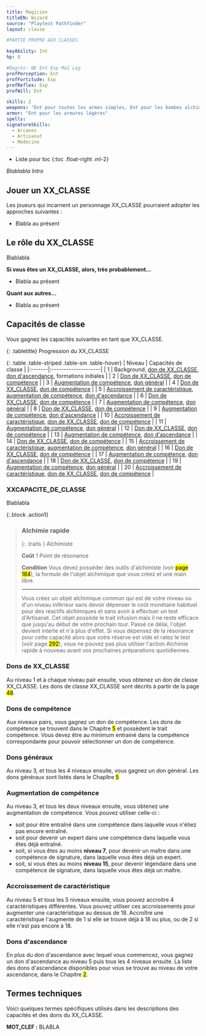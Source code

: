 ```yaml
---
title: Magicien
titleEN: Wizard
source: "Playtest Pathfinder"
layout: classe

#PARTIE PROPRE AUX CLASSES

keyAbility: Int
hp: 8

#Degrés: NE Ent Exp Maî Lég
profPerception: Ent
profFortitude: Exp
profReflex: Exp
profWill: Ent

skills: 2
weapons: "Ent pour toutes les armes simples, Ent pour les bombes alchimiques"
armor: "Ent pour les armures légères"
spells:
signatureSkills:
  - Arcanes
  - Artisanat
  - Médecine
---
```


* Liste pour toc
{:toc .float-right .ml-2}

*Blablabla Intro*

## Jouer un XX_CLASSE

Les joueurs qui incarnent un personnage XX_CLASSE pourraient adopter les approches suivantes :

* Blabla au présent

## Le rôle du XX_CLASSE
Blablabla

**Si vous êtes un XX_CLASSE, alors, très probablement...**
* Blabla au présent

**Quant aux autres…**
* Blabla au présent

## Capacités de classe

Vous gagnez les capacités suivantes en tant que XX_CLASSE. 


{: .tabletitle}
Progression du XX_CLASSE

{: .table .table-striped .table-sm .table-hover}
| Niveau | Capacités de classe |
|:-------|:--------------------|
| 1 | Background, [don de XX_CLASSE](#dons-de-XX_CLASSE), [don d'ascendance](#dons-dascendance), formations initiales |
| 2 | [Don de XX_CLASSE](#dons-de-XX_CLASSE), [don de compétence](#dons-de-compétence) |
| 3 | [Augmentation de compétence](#augmentation-de-compétence), [don général](#dons-généraux) |
| 4 | [Don de XX_CLASSE](#dons-de-XX_CLASSE), [don de compétence](#dons-de-compétence) |
| 5 | [Accroissement de caractéristique](#accroissement-de-caractéristique), [augmentation de compétence](#augmentation-de-compétence), [don d'ascendance](#dons-dascendance) |
| 6 | [Don de XX_CLASSE](#dons-de-XX_CLASSE), [don de compétence](#dons-de-compétence) |
| 7 | [Augmentation de compétence](#augmentation-de-compétence), [don général](#dons-généraux) |
| 8 | [Don de XX_CLASSE](#dons-de-XX_CLASSE), [don de compétence](#dons-de-compétence) |
| 9 | [Augmentation de compétence](#augmentation-de-compétence), [don d'ascendance](#dons-dascendance) |
| 10 | [Accroissement de caractéristique](#accroissement-de-caractéristique), [don de XX_CLASSE](#dons-de-XX_CLASSE), [don de compétence](#dons-de-compétence) |
| 11 | [Augmentation de compétence](#augmentation-de-compétence), [don général](#dons-généraux) |
| 12 | [Don de XX_CLASSE](#dons-de-XX_CLASSE), [don de compétence](#dons-de-compétence) |
| 13 | [Augmentation de compétence](#augmentation-de-compétence), [don d'ascendance](#dons-dascendance) |
| 14 | [Don de XX_CLASSE](#dons-de-XX_CLASSE), [don de compétence](#dons-de-compétence) |
| 15 | [Accroissement de caractéristique](#accroissement-de-caractéristique), [augmentation de compétence](#augmentation-de-compétence), [don général](#dons-généraux) |
| 16 | [Don de XX_CLASSE](#dons-de-XX_CLASSE), [don de compétence](#dons-de-compétence) |
| 17 | [Augmentation de compétence](#augmentation-de-compétence), [don d'ascendance](#dons-dascendance) |
| 18 | [Don de XX_CLASSE](#dons-de-XX_CLASSE), [don de compétence](#dons-de-compétence) |
| 19 | [Augmentation de compétence](#augmentation-de-compétence), [don général](#dons-généraux) |
| 20 | [Accroissement de caractéristique](#accroissement-de-caractéristique), [don de XX_CLASSE](#dons-de-XX_CLASSE), [don de compétence](#dons-de-compétence) |

### XXCAPACITE_DE_CLASSE
Blablabla

{:.block .action1}
> ### Alchimie rapide
> 
> {: .traits }
> Alchimiste
> 
> **Coût** 1 Point de résonance
> 
> **Condition** Vous devez posséder des outils d'alchimiste (voir <mark>page 184</mark>), la formule de l'objet alchimique que vous créez et une main libre.
> 
> ---
>
> Vous créez un objet alchimique commun qui est de votre niveau ou d'un niveau inférieur sans devoir dépenser le coût monétaire habituel pour des réactifs alchimiques et sans avoir à effectuer un test d'Artisanat. Cet objet possède le trait infusion mais il ne reste efficace que jusqu'au début de votre prochain tour. Passé ce délai, l'objet devient interte et n'a plus d'effet. Si vous dépensez de la résonance pour cette capacité alors que votre réserve est vide et ratez le test (voir page <mark>  292</mark>), vous ne pouvez pas plus utiliser l'action Alchimie rapide à nouveau avant vos prochaines préparations quotidiennes.

### Dons de XX_CLASSE
Au niveau 1 et à chaque niveau pair ensuite, vous obtenez un don de classe XX_CLASSE. Les dons de classe XX_CLASSE sont décrits à partir de la page <mark>48</mark>.

### Dons de compétence
Aux niveaux pairs, vous gagnez un don de compétence. Les dons de compétence se trouvent dans le Chapitre <mark>5</mark> et possèdent le trait compétence. Vous devez être au minimum entrainé dans la compétence correspondante pour pouvoir sélectionner un don de compétence.

### Dons généraux
Au niveau 3, et tous les 4 niveaux ensuite, vous gagnez un don général. Les dons généraux sont listés dans le Chapître <mark>5</mark>

### Augmentation de compétence
Au niveau 3, et tous les deux niveaux ensuite, vous obtenez une augmentation de compétence. Vous pouvez utiliser celle-ci :
* soit pour être entraîné dans une compétence dans laquelle vous n'étiez pas encore entraîné.
* soit pour devenir un expert dans une compétence dans laquelle vous êtes déjà entraîné.
* soit, si vous êtes au moins **niveau 7**, pour devenir un maître dans une compétence de signature, dans laquelle vous êtes déjà un expert.
* soit, si vous êtes au moins **niveau 15**, pour devenir légendaire dans une compétence de signature, dans laquelle vous êtes déjà un maître.

### Accroissement de caractéristique
Au niveau 5 et tous les 5 niveaux ensuite, vous pouvez accroitre 4 caractéristiques différentes. Vous pouvez utiliser ces accroissements pour augmenter une caractéristique au dessus de 18. Accroître une caractéristique l'augmente de 1 si elle se trouve déjà à 18 ou plus, ou de 2 si elle n'est pas encore à 18.

### Dons d'ascendance
En plus du don d'ascendance avec lequel vous commencez, vous gagnez un don d'ascendance au niveau 5 puis tous les 4 niveaux ensuite. La liste des dons d'ascendance disponibles pour vous se trouve au niveau de votre ascendance, dans le Chapitre <mark>2</mark>.

## Termes techniques
Voici quelques termes spécifiques utilisés dans les descriptions des capacités et des dons du XX_CLASSE.

**MOT_CLEF :** BLABLA